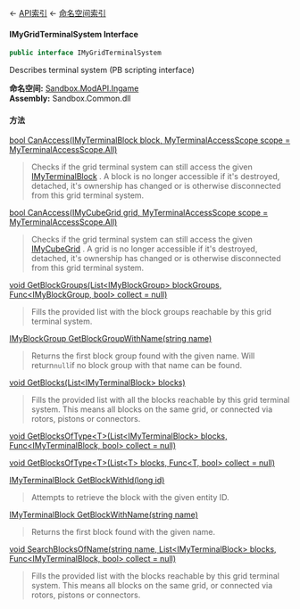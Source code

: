 ← [API索引](Api-Index) ← [命名空间索引](Namespace-Index)

#### IMyGridTerminalSystem Interface

```csharp
public interface IMyGridTerminalSystem
```

Describes terminal system (PB scripting interface)

**命名空间:** [Sandbox.ModAPI.Ingame](Sandbox.ModAPI.Ingame)  
**Assembly:** Sandbox.Common.dll

#### 方法

[bool CanAccess(IMyTerminalBlock block, MyTerminalAccessScope scope = MyTerminalAccessScope.All)](Sandbox.ModAPI.Ingame.IMyGridTerminalSystem.CanAccess)

> Checks if the grid terminal system can still access the given [IMyTerminalBlock](Sandbox.ModAPI.Ingame.IMyTerminalBlock) . A block is no longer accessible if it's destroyed, detached, it's ownership has changed or is otherwise disconnected from this grid terminal system.

[bool CanAccess(IMyCubeGrid grid, MyTerminalAccessScope scope = MyTerminalAccessScope.All)](Sandbox.ModAPI.Ingame.IMyGridTerminalSystem.CanAccess)

> Checks if the grid terminal system can still access the given [IMyCubeGrid](VRage.Game.ModAPI.Ingame.IMyCubeGrid) . A grid is no longer accessible if it's destroyed, detached, it's ownership has changed or is otherwise disconnected from this grid terminal system.

[void GetBlockGroups(List&lt;IMyBlockGroup&gt; blockGroups, Func&lt;IMyBlockGroup, bool&gt; collect = null)](Sandbox.ModAPI.Ingame.IMyGridTerminalSystem.GetBlockGroups)

> Fills the provided list with the block groups reachable by this grid terminal system.

[IMyBlockGroup GetBlockGroupWithName(string name)](Sandbox.ModAPI.Ingame.IMyGridTerminalSystem.GetBlockGroupWithName)

> Returns the first block group found with the given name. Will return`null`if no block group with that name can be found.

[void GetBlocks(List&lt;IMyTerminalBlock&gt; blocks)](Sandbox.ModAPI.Ingame.IMyGridTerminalSystem.GetBlocks)

> Fills the provided list with all the blocks reachable by this grid terminal system. This means all blocks on the same grid, or connected via rotors, pistons or connectors.

[void GetBlocksOfType&lt;T&gt;(List&lt;IMyTerminalBlock&gt; blocks, Func&lt;IMyTerminalBlock, bool&gt; collect = null)](Sandbox.ModAPI.Ingame.IMyGridTerminalSystem.GetBlocksOfType)

> 

[void GetBlocksOfType&lt;T&gt;(List&lt;T&gt; blocks, Func&lt;T, bool&gt; collect = null)](Sandbox.ModAPI.Ingame.IMyGridTerminalSystem.GetBlocksOfType)

> 

[IMyTerminalBlock GetBlockWithId(long id)](Sandbox.ModAPI.Ingame.IMyGridTerminalSystem.GetBlockWithId)

> Attempts to retrieve the block with the given entity ID.

[IMyTerminalBlock GetBlockWithName(string name)](Sandbox.ModAPI.Ingame.IMyGridTerminalSystem.GetBlockWithName)

> Returns the first block found with the given name.

[void SearchBlocksOfName(string name, List&lt;IMyTerminalBlock&gt; blocks, Func&lt;IMyTerminalBlock, bool&gt; collect = null)](Sandbox.ModAPI.Ingame.IMyGridTerminalSystem.SearchBlocksOfName)

> Fills the provided list with the blocks reachable by this grid terminal system. This means all blocks on the same grid, or connected via rotors, pistons or connectors.

